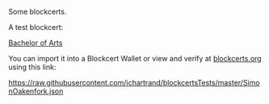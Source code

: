 Some blockcerts.

A test blockcert:

[Bachelor of Arts](SimonOakenfork.json)

You can import it into a Blockcert Wallet or view and verify at [blockcerts.org](blockcerts.org) using this link:

https://raw.githubusercontent.com/jchartrand/blockcertsTests/master/SimonOakenfork.json
